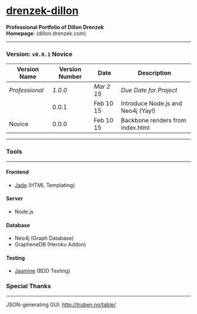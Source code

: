 # [drenzek-dillon](dillon.drenzek.com) <br> 
**Professional Portfolio of Dillon Drenzek** <br>
**Homepage**: (dillon.drenzek.com)

-----------------------
### Version: `v0.0.1` Novice <br>

| Version Name  	| Version Number 	| Date 		| Description |
|-----------------------|-----------------------|---------------|---|
| _Professional_	| _1.0.0_ 		|   _Mar 2 15_	| _Due Date for Project_ |
|			| 0.0.1			|   Feb 10 15   | Introduce Node.js and Neo4j (Yay!) |
| Novice		| 0.0.0			| Feb 10 15	| Backbone renders from index.html |

-----------------------
### Tools
---------
#### Frontend
 * [Jade](http://jade-lang.com/) (HTML Templating)

#### Server
 * Node.js

#### Database
 * Neo4j (Graph Database)
 * GrapheneDB (Heroku Addon)
 
#### Testing
 * [Jasmine](http://jasmine.github.io/2.2/introduction.html) (BDD Testing)

### Special Thanks
------------------
JSON-generating GUI: 
	http://truben.no/table/
